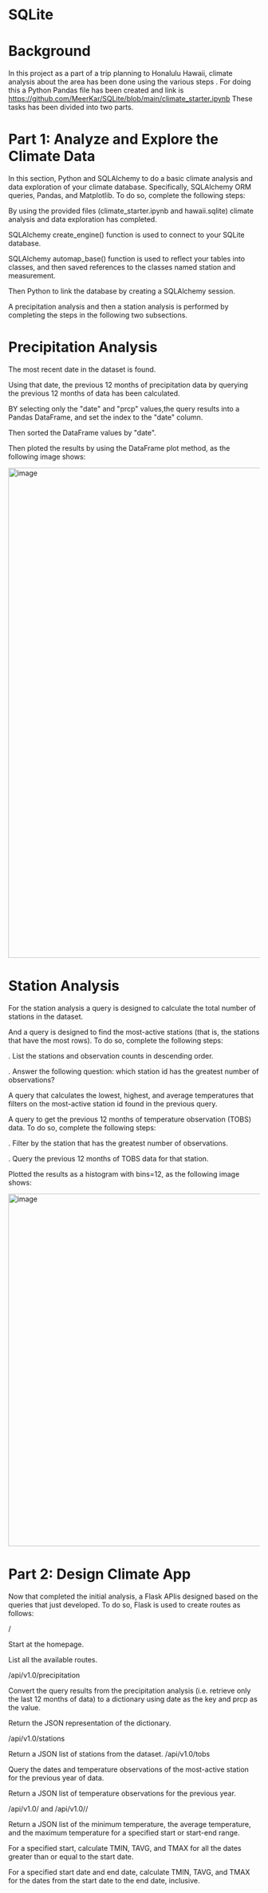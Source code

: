 # SQLite

# Background

 In this project as a part of a  trip planning to Honalulu Hawaii,  climate analysis about the area has been done using the various steps . 
 For doing this a Python Pandas file has been created and link is  https://github.com/MeerKar/SQLite/blob/main/climate_starter.ipynb 
 These tasks has been divided into two parts.

# Part 1: Analyze and Explore the Climate Data


In this section,  Python and SQLAlchemy to do a basic climate analysis and data exploration of your climate database. 
Specifically,  SQLAlchemy ORM queries, Pandas, and Matplotlib. To do so, complete the following steps:

By  using the provided files (climate_starter.ipynb and hawaii.sqlite)  climate analysis and data exploration has completed.

SQLAlchemy create_engine() function is used  to connect to your SQLite database.

SQLAlchemy automap_base() function is used to reflect your tables into classes, and then saved references to the classes named station and measurement.

Then  Python to link the database by creating a SQLAlchemy session.

A precipitation analysis and then a station analysis is performed by completing the steps in the following two subsections.

# Precipitation Analysis

The most recent date in the dataset is found.

Using that date,  the previous 12 months of precipitation data by querying the previous 12 months of data has been calculated.

BY selecting only the "date" and "prcp" values,the query results into a Pandas DataFrame, and set the index to the "date" column.

Then sorted the DataFrame values by "date".

Then ploted the results by using the DataFrame plot method, as the following image shows:

<img width="983" alt="image" src="https://user-images.githubusercontent.com/116701851/220811822-9545333f-1591-4687-8ff0-e327a791e65a.png">



# Station Analysis


For the station analysis  a query is designed to calculate the total number of stations in the dataset.

And  a query is designed  to find the most-active stations (that is, the stations that have the most rows). To do so, complete the following steps:

.  List the stations and observation counts in descending order.

.  Answer the following question: which station id has the greatest number of observations?

A query that calculates the lowest, highest, and average temperatures that filters on the most-active station id found in the previous query.

 A query to get the previous 12 months of temperature observation (TOBS) data. To do so, complete the following steps:

.  Filter by the station that has the greatest number of observations.

.  Query the previous 12 months of TOBS data for that station.

 Plotted the results as a histogram with bins=12, as the following image shows:
 
 <img width="707" alt="image" src="https://user-images.githubusercontent.com/116701851/220812501-89a0efb5-2842-43ea-858c-e1a71a67599b.png">
 
 # Part 2: Design Climate App
 
 
Now that completed the initial analysis, a Flask APIis designed  based on the queries that  just developed. 
To do so, Flask is used to create  routes as follows:

/

Start at the homepage.

List all the available routes.

/api/v1.0/precipitation

Convert the query results from the precipitation analysis (i.e. retrieve only the last 12 months of data) to a dictionary using date as the key and prcp as the value.

Return the JSON representation of the dictionary.

/api/v1.0/stations

Return a JSON list of stations from the dataset.
/api/v1.0/tobs

Query the dates and temperature observations of the most-active station for the previous year of data.

Return a JSON list of temperature observations for the previous year.

/api/v1.0/<start> and /api/v1.0/<start>/<end>

Return a JSON list of the minimum temperature, the average temperature, and the maximum temperature for a specified start or start-end range.

For a specified start, calculate TMIN, TAVG, and TMAX for all the dates greater than or equal to the start date.

For a specified start date and end date, calculate TMIN, TAVG, and TMAX for the dates from the start date to the end date, inclusive.














